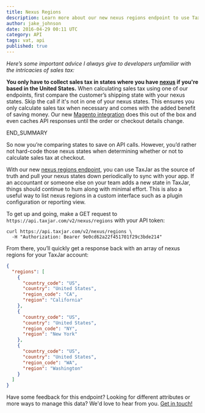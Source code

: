 ```yaml
---
title: Nexus Regions
description: Learn more about our new nexus regions endpoint to use TaxJar as the source of truth for all things nexus.
author: jake_johnson
date: 2016-04-29 00:11 UTC
category: API
tags: vat, api
published: true
---
```


*Here’s some important advice I always give to developers unfamiliar with the intricacies of sales tax:*

**You only have to collect sales tax in states where you have [nexus](https://developers.taxjar.com/api/guides/#handling-nexus) if you're based in the United States.** When calculating sales tax using one of our endpoints, first compare the customer’s shipping state with your nexus states. Skip the call if it's not in one of your nexus states. This ensures you only calculate sales tax when necessary and comes with the added benefit of saving money. Our new [Magento integration](/integrations/guides/magento/#section-how-taxjars-api-works) does this out of the box and even caches API responses until the order or checkout details change.

END_SUMMARY

So now you’re comparing states to save on API calls. However, you’d rather not hard-code those nexus states when determining whether or not to calculate sales tax at checkout.

With our new [nexus regions endpoint](https://developers.taxjar.com/api/reference/#nexus), you can use TaxJar as the source of truth and pull your nexus states down periodically to sync with your app. If an accountant or someone else on your team adds a new state in TaxJar, things should continue to hum along with minimal effort. This is also a useful way to list nexus regions in a custom interface such as a plugin configuration or reporting view.

To get up and going, make a GET request to `https://api.taxjar.com/v2/nexus/regions` with your API token:

```shell
curl https://api.taxjar.com/v2/nexus/regions \
  -H "Authorization: Bearer 9e0cd62a22f451701f29c3bde214"
```

From there, you’ll quickly get a response back with an array of nexus regions for your TaxJar account:

```json
{
  "regions": [
    {
      "country_code": "US",
      "country": "United States",
      "region_code": "CA",
      "region": "California"
    },
    {
      "country_code": "US",
      "country": "United States",
      "region_code": "NY",
      "region": "New York"
    },
    {
      "country_code": "US",
      "country": "United States",
      "region_code": "WA",
      "region": "Washington"
    }
  ]
}
```

Have some feedback for this endpoint? Looking for different attributes or more ways to manage this data? We'd love to hear from you. [Get in touch!](https://www.taxjar.com/contact/)
